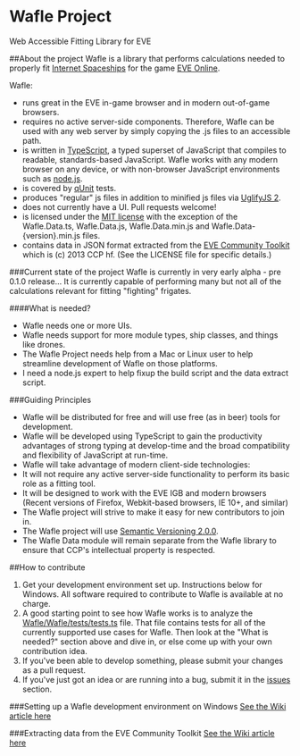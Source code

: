 Wafle Project
=============
Web Accessible Fitting Library for EVE

##About the project
Wafle is a library that performs calculations needed to properly fit [Internet Spaceships](http://www.eveonline.com/universe/spaceships/) for the game [EVE Online](http://www.eveonline.com).

Wafle:
* runs great in the EVE in-game browser and in modern out-of-game browsers.
* requires no active server-side components.  Therefore, Wafle can be used with any web server by simply copying the .js files to an accessible path.
* is written in [TypeScript](https://typescript.codeplex.com/), a typed superset of JavaScript that compiles to readable, standards-based JavaScript.  Wafle works with any modern browser on any device, or with non-browser JavaScript environments such as [node.js](http://nodejs.org/).
* is covered by [qUnit](http://qunitjs.com/) tests.
* produces "regular" js files in addition to minified js files via [UglifyJS 2](https://github.com/mishoo/UglifyJS2).
* does not currently have a UI.  Pull requests welcome!
* is licensed under the [MIT license](http://opensource.org/licenses/MIT) with the exception of the Wafle.Data.ts, Wafle.Data.js, Wafle.Data.min.js and Wafle.Data-{version}.min.js files.
* contains data in JSON format extracted from the [EVE Community Toolkit](http://community.eveonline.com/community/fansites/toolkit/) which is (c) 2013 CCP hf. (See the LICENSE file for specific details.)

###Current state of the project
Wafle is currently in very early alpha - pre 0.1.0 release...  It is currently capable of performing many but not all of the calculations relevant for fitting "fighting" frigates.

####What is needed?
* Wafle needs one or more UIs.
* Wafle needs support for more module types, ship classes, and things like drones.
* The Wafle Project needs help from a Mac or Linux user to help streamline development of Wafle on those platforms.
* I need a node.js expert to help fixup the build script and the data extract script.

###Guiding Principles
* Wafle will be distributed for free and will use free (as in beer) tools for development.
* Wafle will be developed using TypeScript to gain the productivity advantages of strong typing at develop-time and the broad compatibility and flexibility of JavaScript at run-time.
* Wafle will take advantage of modern client-side technologies:
 * It will not require any active server-side functionality to perform its basic role as a fitting tool.
 * It will be designed to work with the EVE IGB and modern browsers (Recent versions of Firefox, Webkit-based browsers, IE 10+, and similar)
* The Wafle project will strive to make it easy for new contributors to join in.
* The Wafle project will use [Semantic Versioning 2.0.0](http://semver.org/spec/v2.0.0.html).
* The Wafle Data module will remain separate from the Wafle library to ensure that CCP's intellectual property is respected.


##How to contribute
1. Get your development environment set up.  Instructions below for Windows.  All software required to contribute to Wafle is available at no charge.
2. A good starting point to see how Wafle works is to analyze the [Wafle/Wafle/tests/tests.ts](https://github.com/ShamnaSkor/WafleProject/blob/master/Wafle/Wafle/tests/tests.ts) file.  That file contains tests for all of the currently supported use cases for Wafle.  Then look at the "What is needed?" section above and dive in, or else come up with your own contribution idea.
3. If you've been able to develop something, please submit your changes as a pull request.
4. If you've just got an idea or are running into a bug, submit it in the [issues](https://github.com/ShamnaSkor/WafleProject/issues) section.

###Setting up a Wafle development environment on Windows
[See the Wiki article here](https://github.com/ShamnaSkor/WafleProject/wiki/Setting-up-a-development-environment-on-windows)

###Extracting data from the EVE Community Toolkit
[See the Wiki article here](https://github.com/ShamnaSkor/WafleProject/wiki/How-to-extract-data-from-the-EVE-Community-Toolkit)
